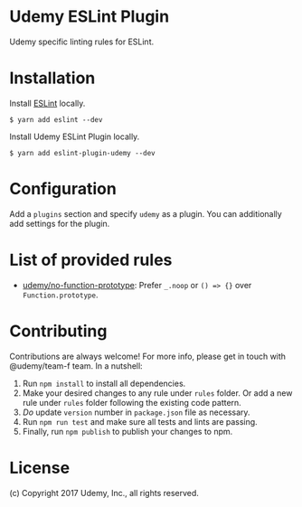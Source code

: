 Udemy ESLint Plugin
===================

Udemy specific linting rules for ESLint.

# Installation

Install [ESLint](https://www.github.com/eslint/eslint) locally.

    $ yarn add eslint --dev

Install Udemy ESLint Plugin locally.

    $ yarn add eslint-plugin-udemy --dev

# Configuration

Add a `plugins` section and specify `udemy` as a plugin.
You can additionally add settings for the plugin.

# List of provided rules

* [udemy/no-function-prototype](rules/no-function-prototype): Prefer `_.noop` or `() => {}` over `Function.prototype`.

# Contributing

Contributions are always welcome! For more info, please get in touch with @udemy/team-f team. In a nutshell:

1. Run `npm install` to install all dependencies.
1. Make your desired changes to any rule under `rules` folder. Or add a new rule under `rules` folder
following the existing code pattern.
1. *Do* update `version` number in `package.json` file as necessary.
1. Run `npm run test` and make sure all tests and lints are passing.
1. Finally, run `npm publish` to publish your changes to npm.

# License

(c) Copyright 2017 Udemy, Inc., all rights reserved.

